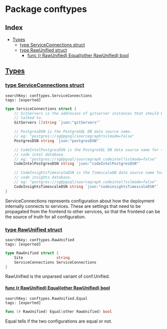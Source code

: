 # Package conftypes

## Index

* [Types](#type)
    * [type ServiceConnections struct](#ServiceConnections)
    * [type RawUnified struct](#RawUnified)
        * [func (r RawUnified) Equal(other RawUnified) bool](#RawUnified.Equal)


## <a id="type" href="#type">Types</a>

### <a id="ServiceConnections" href="#ServiceConnections">type ServiceConnections struct</a>

```
searchKey: conftypes.ServiceConnections
tags: [exported]
```

```Go
type ServiceConnections struct {
	// GitServers is the addresses of gitserver instances that should be
	// talked to.
	GitServers []string `json:"gitServers"`

	// PostgresDSN is the PostgreSQL DB data source name.
	// eg: "postgres://sg@pgsql/sourcegraph?sslmode=false"
	PostgresDSN string `json:"postgresDSN"`

	// CodeIntelPostgresDSN is the PostgreSQL DB data source name for the
	// code intel database.
	// eg: "postgres://sg@pgsql/sourcegraph_codeintel?sslmode=false"
	CodeIntelPostgresDSN string `json:"codeIntelPostgresDSN"`

	// CodeInsightsTimescaleDSN is the TimescaleDB data source name for the
	// code insights database.
	// eg: "postgres://sg@pgsql/sourcegraph_codeintel?sslmode=false"
	CodeInsightsTimescaleDSN string `json:"codeinsightsTimescaleDSN"`
}
```

ServiceConnections represents configuration about how the deployment internally connects to services. These are settings that need to be propagated from the frontend to other services, so that the frontend can be the source of truth for all configuration. 

### <a id="RawUnified" href="#RawUnified">type RawUnified struct</a>

```
searchKey: conftypes.RawUnified
tags: [exported]
```

```Go
type RawUnified struct {
	Site               string
	ServiceConnections ServiceConnections
}
```

RawUnified is the unparsed variant of conf.Unified. 

#### <a id="RawUnified.Equal" href="#RawUnified.Equal">func (r RawUnified) Equal(other RawUnified) bool</a>

```
searchKey: conftypes.RawUnified.Equal
tags: [exported]
```

```Go
func (r RawUnified) Equal(other RawUnified) bool
```

Equal tells if the two configurations are equal or not. 

